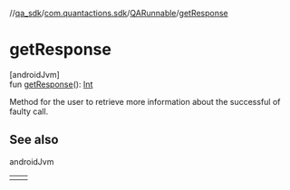 //[qa_sdk](../../../index.md)/[com.quantactions.sdk](../index.md)/[QARunnable](index.md)/[getResponse](get-response.md)

# getResponse

[androidJvm]\
fun [getResponse](get-response.md)(): [Int](https://kotlinlang.org/api/latest/jvm/stdlib/kotlin/-int/index.html)

Method for the user to retrieve more information about the successful of faulty call.

## See also

androidJvm

| | |
|---|---|
|  |  |
